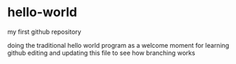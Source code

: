 # hello-world
my first github repository

doing the traditional hello world program as a welcome moment for learning github
editing and updating this file to see how branching works
